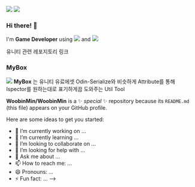 <a href="mailto:minwoobin2000@gmail.com"><img src="https://img.shields.io/badge/minwoobin2000@gmail.com-EA4335?style=flat-square&logo=Gmail&logoColor=white"/></a>
<a href="https://www.instagram.com/0r7l_ubinzzang/"><img src="https://img.shields.io/badge/0r7l_ubinzzang-E4405F?style=flat-square&logo=Instagram&logoColor=white"/></a>

###  Hi there! 👋
I'm **Game Developer** using <img src="https://img.shields.io/badge/Unity-000000?style=flat-square&logo=Unity&logoColor=white"/></a> and <img src="https://img.shields.io/badge/CocosCreator-55C2E1?style=flat-square&logo=Cocos&logoColor=white"/></a>

유니티 관련 레포지토리 링크

### MyBox 
<a href="https://github.com/WoobinMin/Mybox"><img src="https://img.shields.io/badge/MyBox-9FEF00?style=flat-square&logo=Hack The Box&logoColor=white"/></a>
**MyBox** 는 유니티 유료에셋 Odin-Serialize와 비슷하게 Attribute를 통해 Ispector를 원하는대로 표기하게끔 도와주는 Util Tool

 
**WoobinMin/WoobinMin** is a ✨ _special_ ✨ repository because its `README.md` (this file) appears on your GitHub profile.

Here are some ideas to get you started:




- 🔭 I’m currently working on ...
- 🌱 I’m currently learning ...
- 👯 I’m looking to collaborate on ...
- 🤔 I’m looking for help with ...
- 💬 Ask me about ...
- 📫 How to reach me: ...
- 😄 Pronouns: ...
- ⚡ Fun fact: ...
-->
